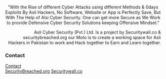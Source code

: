 <p align="center" color="white">
"With the Rise of different Cyber Attacks using different Methods & 0days Exploits By Asli Hackers, No Software, Website or App is Perfectly Save, But With The Help of Alsi Cyber Security. One can get more Secure as We Work to provide Defensive Cyber Security Solutions keeping Offensive Mindset."</p>

<p align="right" color="white">
  Asli Cyber Security (Pvt.) Ltd. Is a project by Securitywall.co & securitybreached.org our Moto is to create a working space for Asli Hackers in Pakistan to work and Hack together to Earn and Learn together.</p>

### Contact

<a href="mailto:KhizerJaved@securitybreached.org?Subject=Cyber%20Security%20Asli%20Hai" target="_blank">Contact</a><br>
<a href="https://blog.securitybreached.org">SecurityBreached.org</a>
<a href="https://Securitywall.co/">Securitywall.co</a>
